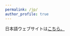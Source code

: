 ```yaml
---
permalink: /jp/
author_profile: true
---
```


日本語ウェブサイトは[こちら。](https://yyamato-as.github.io/website_jp/)
